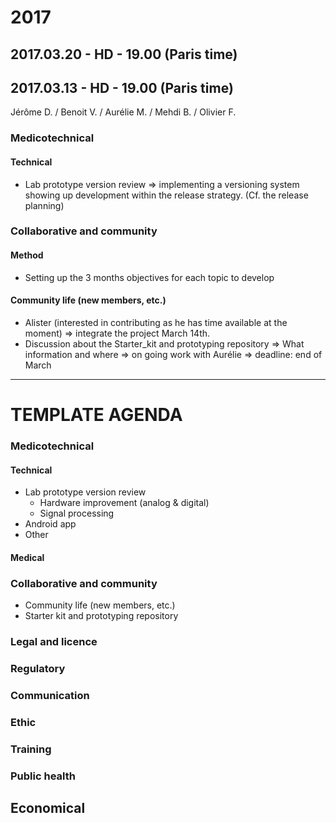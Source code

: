 
# 2017


## 2017.03.20 - HD - 19.00 (Paris time)



## 2017.03.13 - HD - 19.00 (Paris time)
Jérôme D. / Benoit V. / Aurélie M. / Mehdi B. / Olivier F.

### Medicotechnical
#### Technical 
* Lab prototype version review => implementing a versioning system showing up development within the release strategy. (Cf. the release planning) 
### Collaborative and community
#### Method 
* Setting up the 3 months objectives for each topic to develop 
#### Community life (new members, etc.)
* Alister (interested in contributing as he has time available at the moment) => integrate the project March 14th.  
* Discussion about the Starter_kit and prototyping repository => What information and where => on going work with Aurélie => deadline: end of March






---
# TEMPLATE AGENDA
### Medicotechnical
#### Technical 
* Lab prototype version review 
	* Hardware improvement (analog & digital)
	* Signal processing 
* Android app
* Other 
#### Medical

### Collaborative and community
* Community life (new members, etc.)
* Starter kit and prototyping repository
### Legal and licence

### Regulatory

### Communication

### Ethic

### Training

### Public health

## Economical